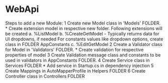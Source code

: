 # WebApi

Steps to add a new Module:
1 Create new Model class in 'Models' FOLDER.
	* Create extension model in respective new folder. Following extensions will be created
		a. %ListModel
		b. %CreateGetModel - Typically returns data for UI dropdowns, if needed
			For constants values like dropdown options, create class in FOLDER AppConstants
		c. %EditGetModel
2 Create a Validator class for Model in 'Validators' FOLDER.
	* Create validation for respective properties of model
3 Create Validation message class and constants to be used in validators in AppConstants FOLDER.
4 Create Service class in Services FOLDER
	* Add service in Startup.cs in dependency injection
5 Create Mappings in AutoMapperProfile in Helpers FOLDER
6 Create Controller class in Controllers FOLDER